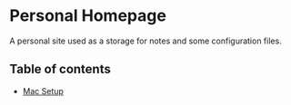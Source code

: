 # Personal Homepage

A personal site used as a storage for notes and some configuration files.

## Table of contents

- [Mac Setup](./pages/mac-setup.md)
